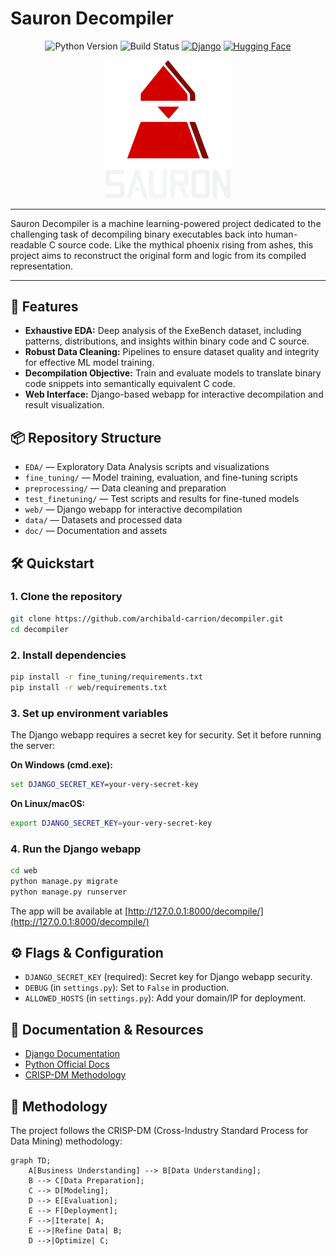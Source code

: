 
# Sauron Decompiler

<p align="center">
    <img src="https://img.shields.io/badge/python-3.10%2B-blue.svg" alt="Python Version"/>
    <img src="https://img.shields.io/badge/build-passing-brightgreen.svg" alt="Build Status"/>
    <a href="https://django.readthedocs.io/en/stable/" target="_blank"><img src="https://img.shields.io/badge/Django-5.2.3-green.svg" alt="Django"/></a>
    <a href="https://huggingface.co/" target="_blank"><img src="https://img.shields.io/badge/HuggingFace-transformers-yellow.svg?logo=huggingface" alt="Hugging Face"/></a>
</p>

<p align="center">
    <img src="doc/sauron_logo.svg" alt="Sauron Decompiler Logo" width="200"/>
</p>

---

Sauron Decompiler is a machine learning-powered project dedicated to the challenging task of decompiling binary executables back into human-readable C source code. Like the mythical phoenix rising from ashes, this project aims to reconstruct the original form and logic from its compiled representation.

---

## 🚀 Features

- **Exhaustive EDA:** Deep analysis of the ExeBench dataset, including patterns, distributions, and insights within binary code and C source.
- **Robust Data Cleaning:** Pipelines to ensure dataset quality and integrity for effective ML model training.
- **Decompilation Objective:** Train and evaluate models to translate binary code snippets into semantically equivalent C code.
- **Web Interface:** Django-based webapp for interactive decompilation and result visualization.

## 📦 Repository Structure

- `EDA/` — Exploratory Data Analysis scripts and visualizations
- `fine_tuning/` — Model training, evaluation, and fine-tuning scripts
- `preprocessing/` — Data cleaning and preparation
- `test_finetuning/` — Test scripts and results for fine-tuned models
- `web/` — Django webapp for interactive decompilation
- `data/` — Datasets and processed data
- `doc/` — Documentation and assets

## 🛠️ Quickstart

### 1. Clone the repository
```sh
git clone https://github.com/archibald-carrion/decompiler.git
cd decompiler
```

### 2. Install dependencies
```sh
pip install -r fine_tuning/requirements.txt
pip install -r web/requirements.txt
```

### 3. Set up environment variables
The Django webapp requires a secret key for security. Set it before running the server:

**On Windows (cmd.exe):**
```cmd
set DJANGO_SECRET_KEY=your-very-secret-key
```
**On Linux/macOS:**
```sh
export DJANGO_SECRET_KEY=your-very-secret-key
```

### 4. Run the Django webapp
```sh
cd web
python manage.py migrate
python manage.py runserver
```
The app will be available at [http://127.0.0.1:8000/decompile/](http://127.0.0.1:8000/decompile/)

## ⚙️ Flags & Configuration

- `DJANGO_SECRET_KEY` (required): Secret key for Django webapp security.
- `DEBUG` (in `settings.py`): Set to `False` in production.
- `ALLOWED_HOSTS` (in `settings.py`): Add your domain/IP for deployment.

## 📖 Documentation & Resources

- [Django Documentation](https://docs.djangoproject.com/en/5.2/)
- [Python Official Docs](https://docs.python.org/3/)
- [CRISP-DM Methodology](https://en.wikipedia.org/wiki/Cross-industry_standard_process_for_data_mining)

## 🧠 Methodology

The project follows the CRISP-DM (Cross-Industry Standard Process for Data Mining) methodology:

```mermaid
graph TD;
    A[Business Understanding] --> B[Data Understanding];
    B --> C[Data Preparation];
    C --> D[Modeling];
    D --> E[Evaluation];
    E --> F[Deployment];
    F -->|Iterate| A;
    E -->|Refine Data| B;
    D -->|Optimize| C;
```